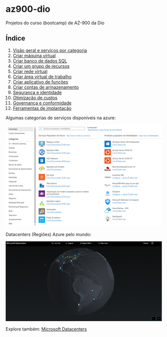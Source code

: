 # az900-dio
Projetos do curso (bootcamp) de AZ-900 da Dio

## Índice

1. [Visão geral e serviços por categoria](https://github.com/henriquebjr/az900-dio/blob/main/1_localiza%C3%A7%C3%A3o_servi%C3%A7os.md)
2. [Criar máquina virtual](https://github.com/henriquebjr/az900-dio/blob/main/2_cria%C3%A7%C3%A3o_m%C3%A1quinas_virtuais.md)
3. [Criar banco de dados SQL](https://github.com/henriquebjr/az900-dio/blob/main/3_criar_banco_de_dados_sql.md)
4. [Criar um grupo de recursos](https://github.com/henriquebjr/az900-dio/blob/main/4_criar_grupo_de_recursos.md)
5. [Criar rede virtual](https://github.com/henriquebjr/az900-dio/blob/main/5_criar_rede_virtual.md)
6. [Criar área virtual de trabalho](https://github.com/henriquebjr/az900-dio/blob/main/6_criar_área_virtual_de_trabalho.md)
7. [Criar aplicativo de funções](https://github.com/henriquebjr/az900-dio/blob/main/7_criar_aplicativo_de_funções.md)
8. [Criar contas de armazenamento](https://github.com/henriquebjr/az900-dio/blob/main/8_criar_contas_de_armazenamento.md)
9. [Segurança e identidade](https://github.com/henriquebjr/az900-dio/blob/main/9_segurança_e_identidade.md)
10. [Otimização de custos](https://github.com/henriquebjr/az900-dio/blob/main/10_otimização_de_custos.md)
11. [Governança e conformidade](https://github.com/henriquebjr/az900-dio/blob/main/11_governança_e_conformidade.md)
12. [Ferramentas de implantação](https://github.com/henriquebjr/az900-dio/blob/main/12_ferramentas_de_implantação.md)

Algumas categorias de serviços disponíveis na azure:

![](https://raw.githubusercontent.com/henriquebjr/az900-dio/main/resources/categories.png)

Datacenters (Regiões) Azure pelo mundo:

![](https://raw.githubusercontent.com/henriquebjr/az900-dio/main/resources/azure_datacenters.png)

Explore também: [Microsoft Datacenters](https://datacenters.microsoft.com/globe/explore/)